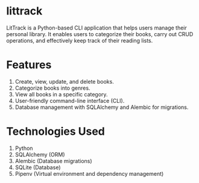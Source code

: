 # littrack
LitTrack is a Python-based CLI application that helps users manage their personal library. It enables users to categorize their books, carry out CRUD operations, and effectively keep track of their reading lists.

# Features
 1. Create, view, update, and delete books.
 2. Categorize books into genres.
 3. View all books in a specific category.
 4. User-friendly command-line interface (CLI).
 5. Database management with SQLAlchemy and Alembic for migrations.

 # Technologies Used
 1. Python
 2. SQLAlchemy (ORM)
 3. Alembic (Database migrations)
 4. SQLite (Database)
 5. Pipenv (Virtual environment and dependency management)

 

